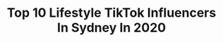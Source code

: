 ---
title: Top 10 Lifestyle TikTok Influencers In Sydney In 2020
description: >-
  Find top lifestyle TikTok influencers in Sydney in 2020. Most popular hashtags: #lifestyle #goodvibes #coffee #gotthisforyou.
platform: TikTok
profiles:
  - username: "overpackedsuitcase"
    fullname: >-
      Raphaela
    location: "Australia"
    followers: 2068
    engagement: 999
    commentsToLikes: 0.258467
    id: ck9dwvm4mqr8n0j782b3cz8fl
    verified: false
    hashtags: "#tiktoktuesday, #levelup, #covid19, #happyplace"
  - username: "__aulakh_ckay"
    fullname: >-
      Unknown_Jatti
    location: "Australia"
    followers: 35222
    engagement: 941
    commentsToLikes: 0.058854
    id: ck9vftv6n4m8f0j785biw0suh
    verified: false
    hashtags: "#fallasleep, #honk, #genieinabottle, #desi"
  - username: "henri_hay"
    fullname: >-
      Henri Hay
    location: "Australia"
    followers: 169662
    engagement: 403
    commentsToLikes: 0.004231
    id: ck8fa2q0d3ysz0j78an9tl9g0
    verified: false
    hashtags: "#skills, #goat, #tricks, #nike"
  - username: "vikramjeetsingh321"
    fullname: >-
      Vikramjeet Singh
    location: "Australia"
    followers: 5703
    engagement: 1207
    commentsToLikes: 0.030890
    id: ck9gqxtu3blhk0j78q74pkygb
    verified: false
    hashtags: "#beauty, #bapu, #lifebuoykarona, #maharaj"
  - username: "rohitbohemia"
    fullname: >-
      Rohitbohemia
    location: "Australia"
    followers: 6658
    engagement: 625
    commentsToLikes: 0.024040
    id: ck9emcpiqenu60j78clc606yh
    verified: false
    hashtags: "#shotout, #happybirthday, #worldwidefamous, #snowmountain"
  - username: "dailyxgrwm"
    fullname: >-
      ✰ ✰ ✰
    location: "Australia"
    followers: 12160
    engagement: 3021
    commentsToLikes: 0.052695
    id: ckacn5ympmiuj0i78vguakdnw
    verified: false
    hashtags: "#ledstriplights, #onlineshopping, #dayinalife, #food"
  - username: "kailseyy"
    fullname: >-
      𝐤𝐚𝐢𝐥𝐚𝐡 ✰. * ･
    location: "Australia"
    followers: 118170
    engagement: 2227
    commentsToLikes: 0.038609
    id: ck8zado36179n0j788s12c06u
    verified: false
    hashtags: "#tiktokdiy, #gotthisforyou, #withmyfamily, #happyeaster"
  - username: "overpackedsuitcase"
    fullname: >-
      Raphaela
    location: "Australia"
    followers: 2068
    engagement: 999
    commentsToLikes: 0.258467
    id: ck9dwvm4mqr8n0j782b3cz8fl
    verified: false
    hashtags: "#tiktoktuesday, #levelup, #covid19, #happyplace"
  - username: "thereal_indobule"
    fullname: >-
      Kasim Kasim
    location: "Australia"
    followers: 13626
    engagement: 763
    commentsToLikes: 0.110741
    id: ckacrfi7f57t70i78q02129g2
    verified: false
    hashtags: "#muslim, #fashion, #indian, #saynotodrugs"
  - username: "_kim_lawless_"
    fullname: >-
      Kim
    location: "Australia"
    followers: 42746
    engagement: 916
    commentsToLikes: 0.057669
    id: cka7o7mp10qyp0i78xk1mluw6
    verified: false
    hashtags: "#agechalange, #sundayvibes, #becreative, #momof3"
---